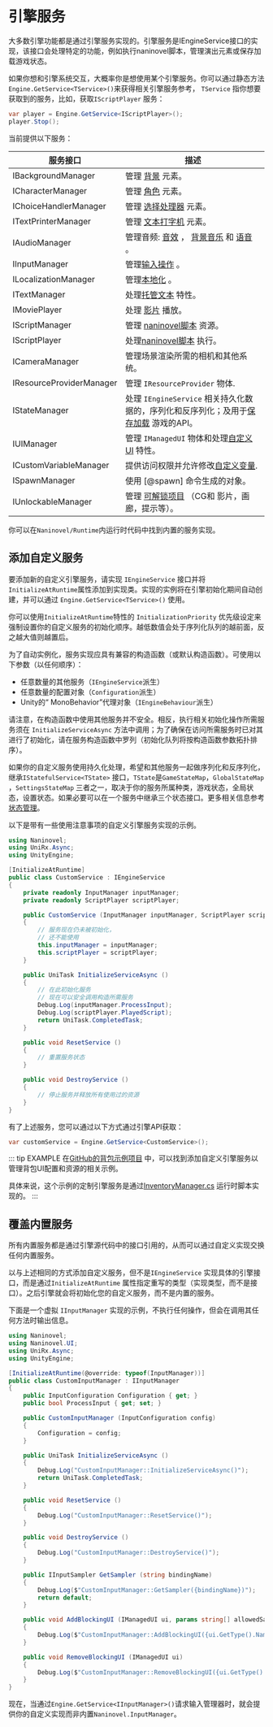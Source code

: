 # 引擎服务

大多数引擎功能都是通过引擎服务实现的。引擎服务是IEngineService接口的实现，该接口会处理特定的功能，例如执行naninovel脚本，管理演出元素或保存加载游戏状态。


如果你想和引擎系统交互，大概率你是想使用某个引擎服务。你可以通过静态方法`Engine.GetService<TService>()`来获得相关引擎服务参考， `TService` 指你想要获取到的服务，比如，获取`IScriptPlayer` 服务：

```csharp
var player = Engine.GetService<IScriptPlayer>();
player.Stop();
```

当前提供以下服务：

服务接口 | 描述
--- | ---
IBackgroundManager | 管理 [背景](/zh/guide/backgrounds) 元素。
ICharacterManager | 管理 [角色](/zh/guide/characters) 元素。
IChoiceHandlerManager | 管理 [选择处理器](/zh/guide/choices) 元素。
ITextPrinterManager | 管理 [文本打字机](/zh/guide/text-printers) 元素。
IAudioManager | 管理音频: [音效](/zh/guide/audio#音效) ， [背景音乐](/zh/guide/audio#背景音乐) 和 [语音](/zh/guide/voicing) 。
IInputManager | 管理[输入操作](/zh/guide/input-processing) 。
ILocalizationManager| 管理[本地化](/zh/guide/localization) 。
ITextManager | 处理[托管文本](/zh/guide/managed-text) 特性。
IMoviePlayer | 处理 [影片](/zh/guide/movies) 播放。
IScriptManager | 管理 [naninovel脚本](/zh/guide/naninovel-scripts) 资源。
IScriptPlayer | 处理[naninovel脚本](/zh/guide/naninovel-scripts) 执行。
ICameraManager | 管理场景渲染所需的相机和其他系统。
IResourceProviderManager | 管理 `IResourceProvider` 物体.
IStateManager | 处理 `IEngineService` 相关持久化数据的，序列化和反序列化；及用于[保存加载](/zh/guide/save-load-system) 游戏的API。
IUIManager | 管理 `IManagedUI` 物体和处理[自定义UI](/zh/guide/user-interface#UI自定义) 特性。
ICustomVariableManager | 提供访问权限并允许修改[自定义变量](/zh/guide/custom-variables).
ISpawnManager | 使用 [@spawn] 命令生成的对象。
IUnlockableManager | 管理 [可解锁项目](/zh/guide/unlockable-items) （CG和 影片，画廊，提示等）。

你可以在`Naninovel/Runtime`内运行时代码中找到内置的服务实现。

## 添加自定义服务

要添加新的自定义引擎服务，请实现 `IEngineService` 接口并将`InitializeAtRuntime`属性添加到实现类。实现的实例将在引擎初始化期间自动创建，并可以通过 `Engine.GetService<TService>()` 使用。

你可以使用`InitializeAtRuntime`特性的 `InitializationPriority` 优先级设定来强制设置你的自定义服务的初始化顺序。越低数值会处于序列化队列的越前面，反之越大值则越置后。

为了自动实例化，服务实现应具有兼容的构造函数（或默认构造函数）。可使用以下参数（以任何顺序）：

- 任意数量的其他服务（`IEngineService`派生）
- 任意数量的配置对象（`Configuration`派生）
- Unity的“ MonoBehavior”代理对象（`IEngineBehaviour`派生）

请注意，在构造函数中使用其他服务并不安全。相反，执行相关初始化操作所需服务须在 `InitializeServiceAsync` 方法中调用；为了确保在访问所需服务时已对其进行了初始化，请在服务构造函数中罗列（初始化队列将按构造函数参数拓扑排序）。

如果你的自定义服务使用持久化处理，希望和其他服务一起做序列化和反序列化，继承`IStatefulService<TState>` 接口，`TState`是`GameStateMap`，`GlobalStateMap` ，`SettingsStateMap` 三者之一，取决于你的服务所属种类，游戏状态，全局状态，设置状态。如果必要可以在一个服务中继承三个状态接口。更多相关信息参考[状态管理](/guide/state-management)。

以下是带有一些使用注意事项的自定义引擎服务实现的示例。

```csharp
using Naninovel;
using UniRx.Async;
using UnityEngine;

[InitializeAtRuntime]
public class CustomService : IEngineService
{
    private readonly InputManager inputManager;
    private readonly ScriptPlayer scriptPlayer;

    public CustomService (InputManager inputManager, ScriptPlayer scriptPlayer)
    {
        // 服务现在仍未被初始化，
        // 还不能使用
        this.inputManager = inputManager;
        this.scriptPlayer = scriptPlayer;
    }

    public UniTask InitializeServiceAsync ()
    {
    	// 在此初始化服务
        // 现在可以安全调用构造所需服务
        Debug.Log(inputManager.ProcessInput);
        Debug.Log(scriptPlayer.PlayedScript);
        return UniTask.CompletedTask;
    }

    public void ResetService ()
    {
        // 重置服务状态
    }

    public void DestroyService ()
    {
        // 停止服务并释放所有使用过的资源
    }
}
```

有了上述服务，您可以通过以下方式通过引擎API获取：

```csharp
var customService = Engine.GetService<CustomService>();
```

::: tip EXAMPLE
在[GitHub的背包示例项目](https://github.com/Naninovel/Inventory) 中，可以找到添加自定义引擎服务以管理背包UI配置和资源的相关示例。

具体来说，这个示例的定制引擎服务是通过[InventoryManager.cs](https://github.com/Naninovel/Inventory/blob/master/Assets/NaninovelInventory/Runtime/InventoryManager.cs) 运行时脚本实现的。
:::

## 覆盖内置服务

所有内置服务都是通过引擎源代码中的接口引用的，从而可以通过自定义实现交换任何内置服务。


以与上述相同的方式添加自定义服务，但不是`IEngineService` 实现具体的引擎接口，而是通过`InitializeAtRuntime` 属性指定重写的类型（实现类型，而不是接口）。之后引擎就会将初始化您的自定义服务，而不是内置的服务。

下面是一个虚拟 `IInputManager` 实现的示例，不执行任何操作，但会在调用其任何方法时输出信息。

```csharp
using Naninovel;
using Naninovel.UI;
using UniRx.Async;
using UnityEngine;

[InitializeAtRuntime(@override: typeof(InputManager))]
public class CustomInputManager : IInputManager
{
    public InputConfiguration Configuration { get; }
    public bool ProcessInput { get; set; }

    public CustomInputManager (InputConfiguration config)
    {
        Configuration = config;
    }

    public UniTask InitializeServiceAsync ()
    {
        Debug.Log("CustomInputManager::InitializeServiceAsync()");
        return UniTask.CompletedTask;
    }

    public void ResetService ()
    {
        Debug.Log("CustomInputManager::ResetService()");
    }

    public void DestroyService ()
    {
        Debug.Log("CustomInputManager::DestroyService()");
    }

    public IInputSampler GetSampler (string bindingName)
    {
        Debug.Log($"CustomInputManager::GetSampler({bindingName})");
        return default;
    }

    public void AddBlockingUI (IManagedUI ui, params string[] allowedSamplers)
    {
        Debug.Log($"CustomInputManager::AddBlockingUI({ui.GetType().Name})");
    }

    public void RemoveBlockingUI (IManagedUI ui)
    {
        Debug.Log($"CustomInputManager::RemoveBlockingUI({ui.GetType().Name})");
    }
}
```
现在，当通过`Engine.GetService<IInputManager>()`请求输入管理器时，就会提供你的自定义实现而非内置`Naninovel.InputManager`。
